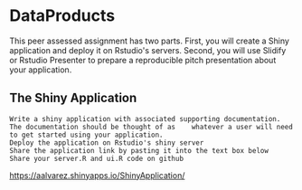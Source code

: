 # DataProducts
This peer assessed assignment has two parts. First, you will create a Shiny application and deploy it on Rstudio's servers. Second, you will use Slidify or Rstudio Presenter to prepare a reproducible pitch presentation about your application.

## The Shiny Application

    Write a shiny application with associated supporting documentation. The documentation should be thought of as    whatever a user will need to get started using your application.
    Deploy the application on Rstudio's shiny server
    Share the application link by pasting it into the text box below
    Share your server.R and ui.R code on github
    
    
https://aalvarez.shinyapps.io/ShinyApplication/
